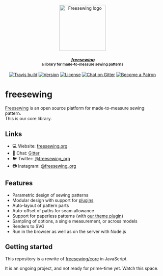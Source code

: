 <p align="center">
  <a title="Go to freesewing.org" href="https://freesewing.org/"><img src="https://freesewing.org/img/logo/black.svg" align="center" width="150px" alt="Freesewing logo"/></a>
</p>
<h4 align="center"><em>&nbsp;<a title="Go to freesewing.org" href="https://freesewing.org/">freesewing</a></em>
<br><sup>a library for made-to-measure sewing patterns</sup>
</h4>
<p align="center">
  <a href="https://travis-ci.org/freesewing/freesewing"><img src="https://badgen.net/travis/freesewing/freesewing/master" alt="Travis build"></a>
  <a href="https://www.npmjs.com/package/freesewing"><img src="https://badgen.net/npm/v/freesewing" alt="Version"></a>
  <a href="https://www.npmjs.com/package/freesewing"><img src="https://badgen.net/npm/license/freesewing" alt="License"></a>
  <a href="https://gitter.im/freesewing/freesewing"><img src="https://badgen.net/badge/chat/on%20Gitter/cyan" alt="Chat on Gitter"></a>
  <a href="https://freesewing.org/patrons/join"><img src="https://badgen.net/badge/become/a%20Patron/FF5B77" alt="Become a Patron"></a>
</p>

# freesewing

[Freesewing](https://freesewing.org/) is an open source platform for made-to-measure sewing pattern.  
This is our core library.

## Links

 - 💻 Website: [freesewing.org](https://freesewing.org)
 - 💬 Chat: [Gitter](https://gitter.im/freesewing/freesewing)
 - 🐦 Twitter: [@freesewing_org](https://twitter.com/freesewing_org)
 - 📷 Instagram: [@freesewing_org](https://instagram.com/freesewing_org)
 
## Features

- Parametric design of sewing patterns
- Modular design with support for [plugins](https://github.com/freesewing/plugins)
- Auto-layout of pattern parts
- Auto-offset of paths for seam allowance
- Support for paperless patterns (with [our theme plugin](https://github.com/freesewing/plugin-theme))
- Sampling of options, a single measurement, or across models
- Renders to SVG
- Run in the browser as well as on the server with Node.js

## Getting started

This repository is a rewrite of [freesewing/core](https://github.com/freesewing/core) in JavaScript.  

It is an ongoing project, and not ready for prime-time yet. Watch this space.
